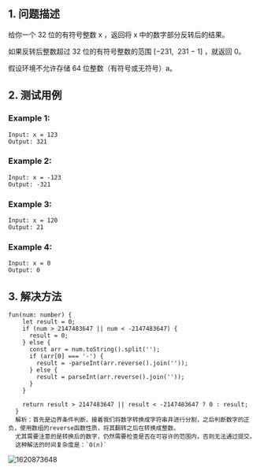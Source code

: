 ## 1. 问题描述

给你一个 32 位的有符号整数 x ，返回将 x 中的数字部分反转后的结果。

如果反转后整数超过 32 位的有符号整数的范围 [−231,  231 − 1] ，就返回 0。

假设环境不允许存储 64 位整数（有符号或无符号）a。

## 2. 测试用例

### Example 1:
```
Input: x = 123
Output: 321
```
### Example 2:
```
Input: x = -123
Output: -321
```

### Example 3:
```
Input: x = 120
Output: 21
```

### Example 4:
```
Input: x = 0
Output: 0
```

## 3. 解决方法

```
fun(num: number) {
    let result = 0;
    if (num > 2147483647 || num < -2147483647) {
      result = 0;
    } else {
      const arr = num.toString().split('');
      if (arr[0] === '-') {
        result = -parseInt(arr.reverse().join(''));
      } else {
        result = parseInt(arr.reverse().join(''));
      }
    }

    return result > 2147483647 || result < -2147483647 ? 0 : result;
  }
  解析：首先是边界条件判断，接着我们将数字转换成字符串并进行分割，之后判断数字的正负，使用数组的reverse函数性质，将其翻转之后在转换成整数。
  尤其需要注意的是转换后的数字，仍然需要检查是否在可容许的范围内，否则无法通过提交。
  这种解法的时间复杂度是：`O(n)`
```
![1620873648](https://user-images.githubusercontent.com/82437559/118069995-b91da380-b3d7-11eb-9ebf-e99743506db3.png)




